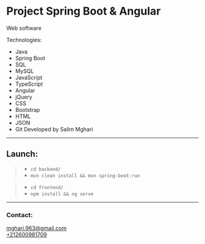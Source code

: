 # Project Spring Boot & Angular

Web software

Technologies:
- Java
- Spring Boot
- SQL
- MySQL
- JavaScript
- TypeScript
- Angular
- jQuery
- CSS
- Bootstrap
- HTML
- JSON
- Git
Developed by Salim Mghari 

---

## Launch:

> - `cd backend/`
> - `mvn clean install && mvn spring-boot:run`

> - `cd frontend/`
> - `npm install && ng serve`

---

### Contact:

<mghari.963@gmail.com>  
<a href="call:+212600981709">+212600981709</a>
